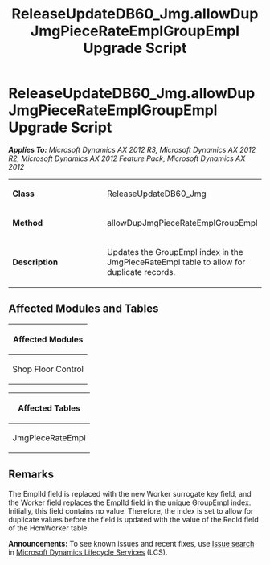 ﻿---
title: ReleaseUpdateDB60_Jmg.allowDupJmgPieceRateEmplGroupEmpl Upgrade Script
TOCTitle: ReleaseUpdateDB60_Jmg.allowDupJmgPieceRateEmplGroupEmpl Upgrade Script
ms:assetid: cedfeff1-9f93-2460-cd4f-62aa09f0ddae
ms:mtpsurl: https://msdn.microsoft.com/en-us/library/JJ686889(v=AX.60)
ms:contentKeyID: 49711339
ms.date: 05/18/2015
mtps_version: v=AX.60
---

# ReleaseUpdateDB60\_Jmg.allowDupJmgPieceRateEmplGroupEmpl Upgrade Script 


_**Applies To:** Microsoft Dynamics AX 2012 R3, Microsoft Dynamics AX 2012 R2, Microsoft Dynamics AX 2012 Feature Pack, Microsoft Dynamics AX 2012_

<table>
<colgroup>
<col style="width: 50%" />
<col style="width: 50%" />
</colgroup>
<tbody>
<tr class="odd">
<td><p><strong>Class</strong></p></td>
<td><p>ReleaseUpdateDB60_Jmg</p></td>
</tr>
<tr class="even">
<td><p><strong>Method</strong></p></td>
<td><p>allowDupJmgPieceRateEmplGroupEmpl</p></td>
</tr>
<tr class="odd">
<td><p><strong>Description</strong></p></td>
<td><p>Updates the GroupEmpl index in the JmgPieceRateEmpl table to allow for duplicate records.</p></td>
</tr>
</tbody>
</table>


## Affected Modules and Tables

<table>
<colgroup>
<col style="width: 100%" />
</colgroup>
<thead>
<tr class="header">
<th><p>Affected Modules</p></th>
</tr>
</thead>
<tbody>
<tr class="odd">
<td><p>Shop Floor Control</p></td>
</tr>
</tbody>
</table>


<table>
<colgroup>
<col style="width: 100%" />
</colgroup>
<thead>
<tr class="header">
<th><p>Affected Tables</p></th>
</tr>
</thead>
<tbody>
<tr class="odd">
<td><p>JmgPieceRateEmpl</p></td>
</tr>
</tbody>
</table>


## Remarks

The EmplId field is replaced with the new Worker surrogate key field, and the Worker field replaces the EmplId field in the unique GroupEmpl index. Initially, this field contains no value. Therefore, the index is set to allow for duplicate values before the field is updated with the value of the RecId field of the HcmWorker table.

  
**Announcements:** To see known issues and recent fixes, use [Issue search](http://go.microsoft.com/fwlink/?linkid=389258) in [Microsoft Dynamics Lifecycle Services](http://go.microsoft.com/fwlink/?linkid=306505) (LCS).

